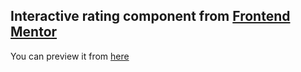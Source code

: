 <h2>Interactive rating component from <a href="https://www.frontendmentor.io/challenges/interactive-rating-component-koxpeBUmI">Frontend Mentor</a></h2>
<p>You can preview it from <a href="https://baarayy.github.io/Interactive-rating-component/">here</a></p>
